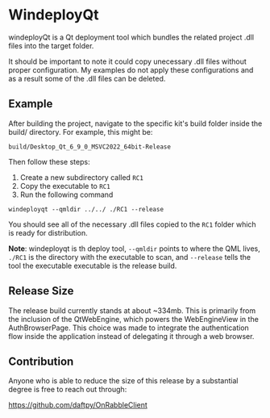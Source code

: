 # WindeployQt

windeployQt is a Qt deployment tool which bundles the related project 
.dll files into the target folder.

It should be important to note it could copy unecessary .dll files 
without proper configuration. My examples do not apply these 
configurations and as a result some of the .dll files can be deleted.

## Example

After building the project, navigate to the specific kit's build 
folder inside the build/ directory. For example, this might be:

`build/Desktop_Qt_6_9_0_MSVC2022_64bit-Release`

Then follow these steps:

1. Create a new subdirectory called `RC1`
2. Copy the executable to `RC1`
3. Run the following command
  
`windeployqt --qmldir ../../ ./RC1 --release`

You should see all of the necessary .dll files copied to the `RC1`
folder which is ready for distribution.

**Note**: windeployqt is th deploy tool, `--qmldir` points to where 
the QML lives, `./RC1` is the directory with the executable to scan, 
and `--release` tells the tool the executable executable is the 
release build.

## Release Size

The release build currently stands at about ~334mb. This is primarily
from the inclusion of the QtWebEngine, which powers the WebEngineView
in the AuthBrowserPage. This choice was made to integrate the 
authentication flow inside the application instead of delegating it 
through a web browser.

## Contribution
Anyone who is able to reduce the size of this release by a substantial
degree is free to reach out through:

https://github.com/daftpy/OnRabbleClient
